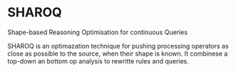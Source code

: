 # SHAROQ
Shape-based Reasoning Optimisation for continuous Queries

SHAROQ is an optimazation technique for pushing processing operators as close as possible to the source, when their shape is known.
It combinese a top-down an bottom op analysis to rewritte rules and queries. 
